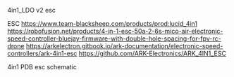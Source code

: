 
4in1_LDO v2  esc

ESC 
https://www.team-blacksheep.com/products/prod:lucid_4in1
https://robofusion.net/products/4-in-1-esc-50a-2-6s-mico-air-electronic-speed-controller-bluejay-firmware-with-double-hole-spacing-for-fpv-rc-drone
https://arkelectron.gitbook.io/ark-documentation/electronic-speed-controllers/ark-4in1-esc
https://github.com/ARK-Electronics/ARK_4IN1_ESC


4in1 PDB esc schematic
